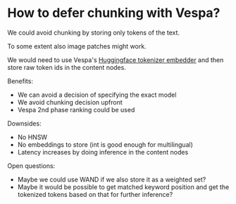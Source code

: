 # How to defer chunking with Vespa?

We could avoid chunking by storing only tokens of the text.

To some extent also image patches might work.

We would need to use Vespa's [Huggingface tokenizer embedder](https://docs.vespa.ai/en/reference/embedding-reference.html#huggingface-tokenizer-embedder) and then store raw token ids in the content nodes.

Benefits:
- We can avoid a decision of specifying the exact model
- We avoid chunking decision upfront
- Vespa 2nd phase ranking could be used


Downsides:
- No HNSW
- No embeddings to store (int is good enough for multilingual)
- Latency increases by doing inference in the content nodes

Open questions:
- Maybe we could use WAND if we also store it as a weighted set?
- Maybe it would be possible to get matched keyword position and get the tokenized tokens based on that for further inference?
